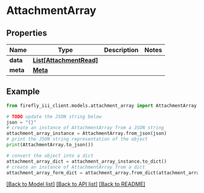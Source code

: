 # AttachmentArray


## Properties

Name | Type | Description | Notes
------------ | ------------- | ------------- | -------------
**data** | [**List[AttachmentRead]**](AttachmentRead.md) |  | 
**meta** | [**Meta**](Meta.md) |  | 

## Example

```python
from firefly_iii_client.models.attachment_array import AttachmentArray

# TODO update the JSON string below
json = "{}"
# create an instance of AttachmentArray from a JSON string
attachment_array_instance = AttachmentArray.from_json(json)
# print the JSON string representation of the object
print(AttachmentArray.to_json())

# convert the object into a dict
attachment_array_dict = attachment_array_instance.to_dict()
# create an instance of AttachmentArray from a dict
attachment_array_form_dict = attachment_array.from_dict(attachment_array_dict)
```
[[Back to Model list]](../README.md#documentation-for-models) [[Back to API list]](../README.md#documentation-for-api-endpoints) [[Back to README]](../README.md)


